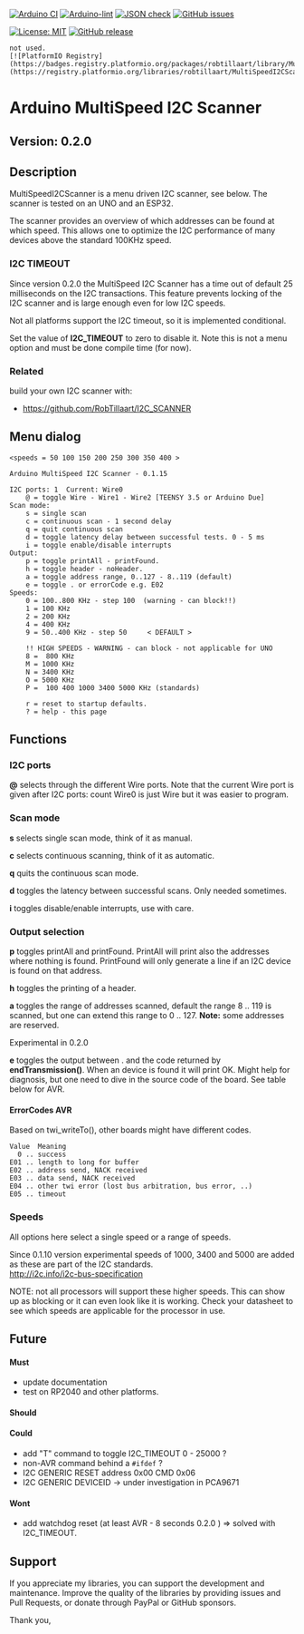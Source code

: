 

[![Arduino CI](https://github.com/RobTillaart/MultiSpeedI2CScanner/workflows/Arduino%20CI/badge.svg)](https://github.com/marketplace/actions/arduino_ci)
[![Arduino-lint](https://github.com/RobTillaart/MultiSpeedI2CScanner/actions/workflows/arduino-lint.yml/badge.svg)](https://github.com/RobTillaart/MultiSpeedI2CScanner/actions/workflows/arduino-lint.yml)
[![JSON check](https://github.com/RobTillaart/MultiSpeedI2CScanner/actions/workflows/jsoncheck.yml/badge.svg)](https://github.com/RobTillaart/MultiSpeedI2CScanner/actions/workflows/jsoncheck.yml)
[![GitHub issues](https://img.shields.io/github/issues/RobTillaart/MultiSpeedI2CScanner.svg)](https://github.com/RobTillaart/MultiSpeedI2CScanner/issues)

[![License: MIT](https://img.shields.io/badge/license-MIT-green.svg)](https://github.com/RobTillaart/MultiSpeedI2CScanner/blob/master/LICENSE)
[![GitHub release](https://img.shields.io/github/release/RobTillaart/MultiSpeedI2CScanner.svg?maxAge=3600)](https://github.com/RobTillaart/MultiSpeedI2CScanner/releases)

```
not used.
[![PlatformIO Registry](https://badges.registry.platformio.org/packages/robtillaart/library/MultiSpeedI2CScanner.svg)](https://registry.platformio.org/libraries/robtillaart/MultiSpeedI2CScanner)
```


# Arduino MultiSpeed I2C Scanner


## Version: 0.2.0


## Description

MultiSpeedI2CScanner is a menu driven I2C scanner, see below.
The scanner is tested on an UNO and an ESP32.

The scanner provides an overview of which addresses can be found 
at which speed. This allows one to optimize the I2C performance of
many devices above the standard 100KHz speed.

### I2C TIMEOUT

Since version 0.2.0 the MultiSpeed I2C Scanner has a time out
of default 25 milliseconds on the I2C transactions. 
This feature prevents locking of the I2C scanner and is large 
enough even for low I2C speeds.

Not all platforms support the I2C timeout, so it is implemented
conditional.

Set the value of **I2C_TIMEOUT** to zero to disable it.
Note this is not a menu option and must be done compile time (for now).


### Related

build your own I2C scanner with:
- https://github.com/RobTillaart/I2C_SCANNER


## Menu dialog

```
<speeds = 50 100 150 200 250 300 350 400 >

Arduino MultiSpeed I2C Scanner - 0.1.15

I2C ports: 1  Current: Wire0
	@ = toggle Wire - Wire1 - Wire2 [TEENSY 3.5 or Arduino Due]
Scan mode:
	s = single scan
	c = continuous scan - 1 second delay
	q = quit continuous scan
	d = toggle latency delay between successful tests. 0 - 5 ms
	i = toggle enable/disable interrupts
Output:
	p = toggle printAll - printFound.
	h = toggle header - noHeader.
	a = toggle address range, 0..127 - 8..119 (default)
	e = toggle . or errorCode e.g. E02
Speeds:
	0 = 100..800 KHz - step 100  (warning - can block!!)
	1 = 100 KHz
	2 = 200 KHz
	4 = 400 KHz
	9 = 50..400 KHz - step 50     < DEFAULT >

	!! HIGH SPEEDS - WARNING - can block - not applicable for UNO
	8 =  800 KHz
	M = 1000 KHz
	N = 3400 KHz
	O = 5000 KHz
	P =  100 400 1000 3400 5000 KHz (standards)

	r = reset to startup defaults.
	? = help - this page
```


## Functions

### I2C ports

**@** selects through the different Wire ports. 
Note that the current Wire port is given after I2C ports: count
Wire0 is just Wire but it was easier to program.

### Scan mode

**s** selects single scan mode, think of it as manual.

**c** selects continuous scanning, think of it as automatic.

**q** quits the continuous scan mode.

**d** toggles the latency between successful scans. 
Only needed sometimes.

**i** toggles disable/enable interrupts, use with care.


### Output selection

**p** toggles printAll and  printFound. 
PrintAll will print also the addresses where nothing is found.
PrintFound will only generate a line if an I2C device is found on that address.

**h** toggles the printing of a header.

**a** toggles the range of addresses scanned, default the range 8 .. 119 is scanned,
but one can extend this range to 0 .. 127. **Note:** some addresses are reserved.

Experimental in 0.2.0

**e** toggles the output between . and the code returned by **endTransmission()**.
When an device is found it will print OK. Might help for diagnosis, but one need
to dive in the source code of the board. See table below for AVR.

#### ErrorCodes AVR 

Based on twi_writeTo(), other boards might have different codes.

```
Value  Meaning
  0 .. success
E01 .. length to long for buffer
E02 .. address send, NACK received
E03 .. data send, NACK received
E04 .. other twi error (lost bus arbitration, bus error, ..)
E05 .. timeout
```


### Speeds

All options here select a single speed or a range of speeds.

Since 0.1.10 version experimental speeds of 1000, 3400 and 5000 are added as
these are part of the I2C standards.  
http://i2c.info/i2c-bus-specification

NOTE: not all processors will support these higher speeds. 
This can show up as blocking or it can even look like it is working.
Check your datasheet to see which speeds are applicable for the processor in use.


## Future

#### Must

- update documentation
- test on RP2040 and other platforms.

#### Should


#### Could

- add "T" command to toggle I2C_TIMEOUT 0 - 25000 ?
- non-AVR command behind a ```#ifdef``` ?
- I2C GENERIC RESET address 0x00 CMD 0x06
- I2C GENERIC DEVICEID -> under investigation in PCA9671


#### Wont

- add watchdog reset (at least AVR - 8 seconds 0.2.0 )  => solved with I2C_TIMEOUT.


## Support

If you appreciate my libraries, you can support the development and maintenance.
Improve the quality of the libraries by providing issues and Pull Requests, or
donate through PayPal or GitHub sponsors.

Thank you,

